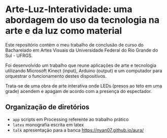 # Arte-Luz-Interatividade: uma abordagem do uso da tecnologia na arte e da luz como material

Este repositório contém o meu trabalho de conclusão de curso do Bacharelado 
em Artes Visuais da Universidade Federal do Rio Grande do Sul - UFRGS.

Foi desenvolvido um trabalho que reune aplicações de arte e tecnologia 
utilizando Microsoft Kinect (input), Arduino (output) e um computador para
orquestrar o funcionamento destes dispositivos.

Trata-se de uma obra de arte interativa onde LEDs (presos ao teto em uma grade) 
acendem e apagam de acordo com a presença do espectador.

## Organização de diretórios
- `app` scripts em Processing referente ao trabalho prático
- `latex` monografia escrita em latex
- `talk` apresentação para a banca https://nyan07.github.io/aura/

